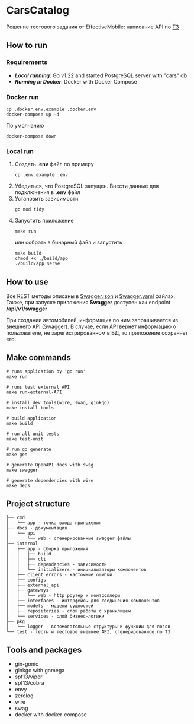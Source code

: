 # CarsCatalog

Решение тестового задания от EffectiveMobile: написание API по [ТЗ](docs%2FTASK.md)

## How to run

### Requirements

* **_Local running_**: Go v1.22 and started PostgreSQL server with "cars" db
* **_Running in Docker_**: Docker with Docker Compose

### Docker run

```
cp .docker.env.example .docker.env
docker-compose up -d
```
По умолчанию
```
docker-compose down
```
### Local run
1. Создать **.env** файл по примеру
    ```
    cp .env.example .env
    ```
2. Убедиться, что PostgreSQL запущен. Внести данные для подключения в **.env** файл
3. Установить зависимости
    ```
   go mod tidy
    ```
4. Запустить приложение
    ```
    make run
    ```
    или собрать в бинарный файл и запустить
    ```
    make build
    chmod +x ./build/app
    ./build/app serve
    ```

## How to use

Все REST методы описаны в [Swagger.json](docs%2Fapi%2Fweb%2Fswagger.json) и [Swagger.yaml](docs%2Fapi%2Fweb%2Fswagger.yaml) файлах.
Также, при запуске приложения **Swagger** доступен как endpoint **/api/v1/swagger**

При создании автомобилей, информация по ним запрашивается из внешнего [API (Swagger)](docs%2Fexternal_api_swagger.yml). В случае, если API вернет информацию о пользователе, не зарегистрированном в БД, то приложение сохраняет его.


## Make commands
```
# runs application by 'go run'
make run

# runs test external API
make run-external-API

# install dev tools(wire, swag, ginkgo)
make install-tools

# build application
make build

# run all unit tests
make test-unit

# run go generate
make gen

# generate OpenAPI docs with swag
make swagger

# generate dependencies with wire
make deps
```

## Project structure

```
├── cmd
│   └── app - точка входа приложения
├── docs - документация
│   └── api
│       └── web - сгенерированные swagger файлы
├── internal
│   ├── app - сборка приложения
│   │   ├── build
│   │   ├── cli
│   │   ├── dependencies - зависимости
│   │   └── initializers - инициализаторы компонентов
│   ├── client_errors - кастомные ошибки
│   ├── configs 
│   ├── external_api
│   ├── gateways
│   │   └── web - http роутер и контроллеры
│   ├── interfaces - интерфейсы для соединения компонентов
│   ├── models - модели сущностей
│   ├── repositories - слой работы с хранилищем
│   └── services - слой бизнес-логики
├── pkg
│   └── logger - вспомогательные структуры и функции для логов
└── test - тесты и тестовое внешнее API, сгенерированное по ТЗ

```


## Tools and packages
* gin-gonic 
* ginkgo with gomega 
* spf13/viper
* spf13/cobra
* envy
* zerolog
* wire
* swag
* docker with docker-compose